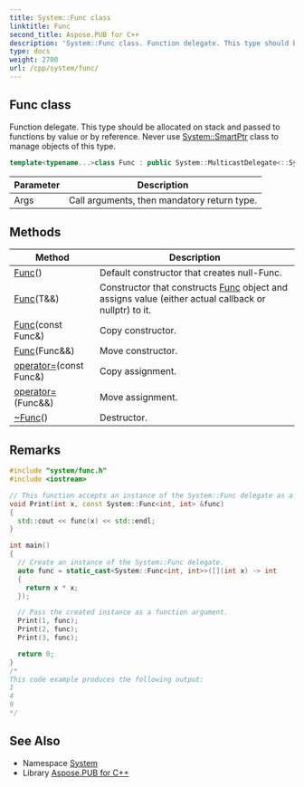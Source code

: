 ```yaml
---
title: System::Func class
linktitle: Func
second_title: Aspose.PUB for C++
description: 'System::Func class. Function delegate. This type should be allocated on stack and passed to functions by value or by reference. Never use System::SmartPtr class to manage objects of this type in C++.'
type: docs
weight: 2700
url: /cpp/system/func/
---
```

## Func class


Function delegate. This type should be allocated on stack and passed to functions by value or by reference. Never use [System::SmartPtr](../smartptr/) class to manage objects of this type.

```cpp
template<typename...>class Func : public System::MulticastDelegate<::System::Detail::FuncArgsReorderer<void(), Args...>::type>
```


| Parameter | Description |
| --- | --- |
| Args | Call arguments, then mandatory return type. |
## Methods

| Method | Description |
| --- | --- |
| [Func](./func/)() | Default constructor that creates null-Func. |
| [Func](./func/)(T\&&) | Constructor that constructs [Func](./) object and assigns value (either actual callback or nullptr) to it. |
| [Func](./func/)(const Func\&) | Copy constructor. |
| [Func](./func/)(Func\&&) | Move constructor. |
| [operator=](./operator=/)(const Func\&) | Copy assignment. |
| [operator=](./operator=/)(Func\&&) | Move assignment. |
| [~Func](./~func/)() | Destructor. |
## Remarks



```cpp
#include "system/func.h"
#include <iostream>

// This function accepts an instance of the System::Func delegate as a parameter.
void Print(int x, const System::Func<int, int> &func)
{
  std::cout << func(x) << std::endl;
}

int main()
{
  // Create an instance of the System::Func delegate.
  auto func = static_cast<System::Func<int, int>>([](int x) -> int
  {
    return x * x;
  });

  // Pass the created instance as a function argument.
  Print(1, func);
  Print(2, func);
  Print(3, func);

  return 0;
}
/*
This code example produces the following output:
1
4
9
*/
```

## See Also

* Namespace [System](../)
* Library [Aspose.PUB for C++](../../)
